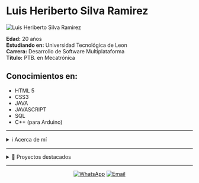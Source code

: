 # Luis Heriberto Silva Ramirez

![Luis Heriberto Silva Ramirez](https://scontent.fntr10-1.fna.fbcdn.net/v/t39.30808-6/300268032_394250789483124_3309191495934087042_n.jpg?_nc_cat=102&ccb=1-7&_nc_sid=5f2048&_nc_ohc=asuBdHgqpEcAX8fnhT5&_nc_ht=scontent.fntr10-1.fna&oh=00_AfDvtQyOJTy-wI1FWT0jL5PqNxM3CRwLq99OeO8uLCf3gA&oe=660BB204)

**Edad:** 20 años  
**Estudiando en:** Universidad Tecnológica de Leon  
**Carrera:** Desarrollo de Software Multiplataforma  
**Título:** PTB. en Mecatrónica  

## Conocimientos en:

- HTML 5
- CSS3
- JAVA
- JAVASCRIPT
- SQL
- C++ (para Arduino)

---

<details>
  <summary>ℹ️ Acerca de mí</summary>
  
  Soy un estudiante apasionado por la tecnología y el desarrollo de software. Me interesa especialmente el desarrollo multiplataforma y tengo experiencia en los lenguajes mencionados anteriormente.
</details>

---

<details>
  <summary>🚀 Proyectos destacados</summary>
  
  - **SICEFA:** [https://github.com/Heribertors20/SICEFA.git](https://github.com/Heribertors20/SICEFA.git)
</details>

---

<div align="center">
  <a href="https://api.whatsapp.com/send?phone=524774792512" target="_blank"><img src="https://img.shields.io/badge/-WhatsApp-green?style=for-the-badge&logo=whatsapp&logoColor=white" alt="WhatsApp"></a>
  <a href="mailto:78804@alumnos.utleon.edu.mx"><img src="https://img.shields.io/badge/-Email-red?style=for-the-badge&logo=microsoft-outlook&logoColor=white" alt="Email"></a>
</div>
